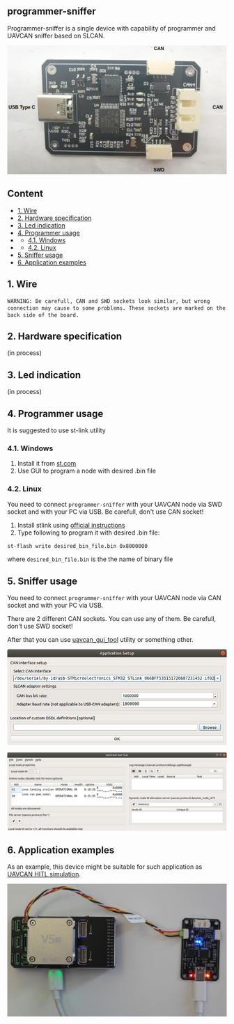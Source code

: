 ## programmer-sniffer

Programmer-sniffer is a single device with capability of programmer and UAVCAN sniffer based on SLCAN.

![programmer_sniffer](programmer_sniffer.png?raw=true "programmer_sniffer")

## Content
  - [1. Wire](#1-wire)
  - [2. Hardware specification](#2-wire)
  - [3. Led indication](#3-led-indication)
  - [4. Programmer usage](#4-programmer-usage)
  - - [4.1. Windows](#41-windows)
  - - [4.2. Linux](#42-linux)
  - [5. Sniffer usage](#5-sniffer-usage)
  - [6. Application examples](#6-application-examples)

## 1. Wire

```
WARNING: Be carefull, CAN and SWD sockets look similar, but wrong connection may cause to some problems. These sockets are marked on the back side of the board.
```

## 2. Hardware specification

(in process)

## 3. Led indication

(in process)

## 4. Programmer usage

It is suggested to use st-link utility


### 4.1. Windows

1. Install it from [st.com](https://www.st.com/en/development-tools/stsw-link004.html)
2. Use GUI to program a node with desired .bin file


### 4.2. Linux

You need to connect `programmer-sniffer` with  your UAVCAN node via SWD socket and with your PC via USB. Be carefull, don't use CAN socket!

1. Install stlink using [official instructions](https://github.com/stlink-org/stlink#installation)
2. Type following to program it with desired .bin file:

```bash
st-flash write desired_bin_file.bin 0x8000000
```

where `desired_bin_file.bin` is the the name of binary file

## 5. Sniffer usage

You need to connect `programmer-sniffer` with  your UAVCAN node via CAN socket and with your PC via USB.

There are 2 different CAN sockets. You can use any of them. Be carefull, don't use SWD socket!

After that you can use [uavcan_gui_tool](https://github.com/UAVCAN/gui_tool) utility or something other.

![app_setup](app_setup.png?raw=true "app_setup")

![uavcan_gui_tool](uavcan_gui_tool.png?raw=true "uavcan_gui_tool")

## 6. Application examples

As an example, this device might be suitable for such application as [UAVCAN HITL simulation](https://github.com/InnopolisAero/innopolis_vtol_dynamics).

![alt text](https://github.com/InnopolisAero/innopolis_vtol_dynamics/blob/master/img/sniffer_connection.png?raw=true)